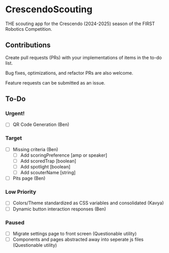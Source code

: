 # CrescendoScouting
THE scouting app for the Crescendo (2024-2025) season of the FIRST Robotics Competition.

## Contributions
Create pull requests (PRs) with your implementations of items in the to-do list.

Bug fixes, optimizations, and refactor PRs are also welcome.

Feature requests can be submitted as an issue.

## To-Do

### Urgent!
- [ ] QR Code Generation (Ben)

### Target
- [ ] Missing criteria (Ben)
  - [ ] Add scoringPreference [amp or speaker]
  - [ ] Add scoredTrap [boolean]
  - [ ] Add spotlight [boolean]
  - [ ] Add scouterName [string]
- [ ] Pits page (Ben)

### Low Priority
- [ ] Colors/Theme standardized as CSS variables and consolidated (Kavya)
- [ ] Dynamic button interaction responses (Ben)

### Paused
- [ ] Migrate settings page to front screen (Questionable utility)
- [ ] Components and pages abstracted away into seperate js files (Questionable utility)

